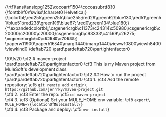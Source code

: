{\rtf1\ansi\ansicpg1252\cocoartf1504\cocoasubrtf830
{\fonttbl\f0\fswiss\fcharset0 Helvetica;}
{\colortbl;\red255\green255\blue255;\red29\green62\blue130;\red51\green51\blue51;\red238\green106\blue67;
\red0\green134\blue180;}
{\*\expandedcolortbl;;\csgenericrgb\c11373\c24314\c50980;\csgenericrgb\c20000\c20000\c20000;\csgenericrgb\c93333\c41569\c26275;
\csgenericrgb\c0\c52549\c70588;}
\paperw11900\paperh16840\margl1440\margr1440\vieww10800\viewh8400\viewkind0
\deftab720
\pard\pardeftab720\partightenfactor0

\f0\fs20 \cf2 # maven-project\
\pard\pardeftab720\partightenfactor0
\cf3 This is my Maven project from MuleSoft's development class\
\pard\pardeftab720\partightenfactor0
\cf2 ## How to run the project\
\pard\pardeftab720\partightenfactor0
\cf4 1. \cf3 Add the remote repository: \cf5 `git remote add origin\
https://github.com/jerrrky/maven-project.git`\
\cf4 2. \cf3 Enter the repo: \cf5 `cd maven-project`\
\cf4 3. \cf3 (Optional) Set your MULE_HOME env variable: \cf5 `export\
MULE_HOME=\{locationOfMuleInstall\}`\
\cf4 4. \cf3 Package and deploy: \cf5 `mvn install`}